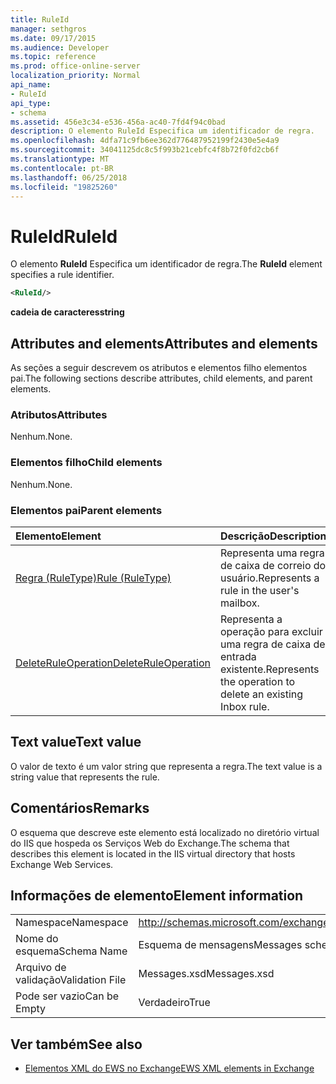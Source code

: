 ```yaml
---
title: RuleId
manager: sethgros
ms.date: 09/17/2015
ms.audience: Developer
ms.topic: reference
ms.prod: office-online-server
localization_priority: Normal
api_name:
- RuleId
api_type:
- schema
ms.assetid: 456e3c34-e536-456a-ac40-7fd4f94c0bad
description: O elemento RuleId Especifica um identificador de regra.
ms.openlocfilehash: 4dfa71c9fb6ee362d776487952199f2430e5e4a9
ms.sourcegitcommit: 34041125dc8c5f993b21cebfc4f8b72f0fd2cb6f
ms.translationtype: MT
ms.contentlocale: pt-BR
ms.lasthandoff: 06/25/2018
ms.locfileid: "19825260"
---
```

# <a name="ruleid"></a><span data-ttu-id="6d7cc-103">RuleId</span><span class="sxs-lookup"><span data-stu-id="6d7cc-103">RuleId</span></span>

<span data-ttu-id="6d7cc-104">O elemento **RuleId** Especifica um identificador de regra.</span><span class="sxs-lookup"><span data-stu-id="6d7cc-104">The **RuleId** element specifies a rule identifier.</span></span> 
  
```XML
<RuleId/>
```

 <span data-ttu-id="6d7cc-105">**cadeia de caracteres**</span><span class="sxs-lookup"><span data-stu-id="6d7cc-105">**string**</span></span>
## <a name="attributes-and-elements"></a><span data-ttu-id="6d7cc-106">Attributes and elements</span><span class="sxs-lookup"><span data-stu-id="6d7cc-106">Attributes and elements</span></span>

<span data-ttu-id="6d7cc-107">As seções a seguir descrevem os atributos e elementos filho elementos pai.</span><span class="sxs-lookup"><span data-stu-id="6d7cc-107">The following sections describe attributes, child elements, and parent elements.</span></span>
  
### <a name="attributes"></a><span data-ttu-id="6d7cc-108">Atributos</span><span class="sxs-lookup"><span data-stu-id="6d7cc-108">Attributes</span></span>

<span data-ttu-id="6d7cc-109">Nenhum.</span><span class="sxs-lookup"><span data-stu-id="6d7cc-109">None.</span></span>
  
### <a name="child-elements"></a><span data-ttu-id="6d7cc-110">Elementos filho</span><span class="sxs-lookup"><span data-stu-id="6d7cc-110">Child elements</span></span>

<span data-ttu-id="6d7cc-111">Nenhum.</span><span class="sxs-lookup"><span data-stu-id="6d7cc-111">None.</span></span>
  
### <a name="parent-elements"></a><span data-ttu-id="6d7cc-112">Elementos pai</span><span class="sxs-lookup"><span data-stu-id="6d7cc-112">Parent elements</span></span>

|<span data-ttu-id="6d7cc-113">**Elemento**</span><span class="sxs-lookup"><span data-stu-id="6d7cc-113">**Element**</span></span>|<span data-ttu-id="6d7cc-114">**Descrição**</span><span class="sxs-lookup"><span data-stu-id="6d7cc-114">**Description**</span></span>|
|:-----|:-----|
|[<span data-ttu-id="6d7cc-115">Regra (RuleType)</span><span class="sxs-lookup"><span data-stu-id="6d7cc-115">Rule (RuleType)</span></span>](rule-ruletype.md) <br/> |<span data-ttu-id="6d7cc-116">Representa uma regra de caixa de correio do usuário.</span><span class="sxs-lookup"><span data-stu-id="6d7cc-116">Represents a rule in the user's mailbox.</span></span>  <br/> |
|[<span data-ttu-id="6d7cc-117">DeleteRuleOperation</span><span class="sxs-lookup"><span data-stu-id="6d7cc-117">DeleteRuleOperation</span></span>](deleteruleoperation.md) <br/> |<span data-ttu-id="6d7cc-118">Representa a operação para excluir uma regra de caixa de entrada existente.</span><span class="sxs-lookup"><span data-stu-id="6d7cc-118">Represents the operation to delete an existing Inbox rule.</span></span>  <br/> |
   
## <a name="text-value"></a><span data-ttu-id="6d7cc-119">Text value</span><span class="sxs-lookup"><span data-stu-id="6d7cc-119">Text value</span></span>

<span data-ttu-id="6d7cc-120">O valor de texto é um valor string que representa a regra.</span><span class="sxs-lookup"><span data-stu-id="6d7cc-120">The text value is a string value that represents the rule.</span></span>
  
## <a name="remarks"></a><span data-ttu-id="6d7cc-121">Comentários</span><span class="sxs-lookup"><span data-stu-id="6d7cc-121">Remarks</span></span>

<span data-ttu-id="6d7cc-122">O esquema que descreve este elemento está localizado no diretório virtual do IIS que hospeda os Serviços Web do Exchange.</span><span class="sxs-lookup"><span data-stu-id="6d7cc-122">The schema that describes this element is located in the IIS virtual directory that hosts Exchange Web Services.</span></span>
  
## <a name="element-information"></a><span data-ttu-id="6d7cc-123">Informações de elemento</span><span class="sxs-lookup"><span data-stu-id="6d7cc-123">Element information</span></span>

|||
|:-----|:-----|
|<span data-ttu-id="6d7cc-124">Namespace</span><span class="sxs-lookup"><span data-stu-id="6d7cc-124">Namespace</span></span>  <br/> |http://schemas.microsoft.com/exchange/services/2006/messages  <br/> |
|<span data-ttu-id="6d7cc-125">Nome do esquema</span><span class="sxs-lookup"><span data-stu-id="6d7cc-125">Schema Name</span></span>  <br/> |<span data-ttu-id="6d7cc-126">Esquema de mensagens</span><span class="sxs-lookup"><span data-stu-id="6d7cc-126">Messages schema</span></span>  <br/> |
|<span data-ttu-id="6d7cc-127">Arquivo de validação</span><span class="sxs-lookup"><span data-stu-id="6d7cc-127">Validation File</span></span>  <br/> |<span data-ttu-id="6d7cc-128">Messages.xsd</span><span class="sxs-lookup"><span data-stu-id="6d7cc-128">Messages.xsd</span></span>  <br/> |
|<span data-ttu-id="6d7cc-129">Pode ser vazio</span><span class="sxs-lookup"><span data-stu-id="6d7cc-129">Can be Empty</span></span>  <br/> |<span data-ttu-id="6d7cc-130">Verdadeiro</span><span class="sxs-lookup"><span data-stu-id="6d7cc-130">True</span></span>  <br/> |
   
## <a name="see-also"></a><span data-ttu-id="6d7cc-131">Ver também</span><span class="sxs-lookup"><span data-stu-id="6d7cc-131">See also</span></span>



- [<span data-ttu-id="6d7cc-132">Elementos XML do EWS no Exchange</span><span class="sxs-lookup"><span data-stu-id="6d7cc-132">EWS XML elements in Exchange</span></span>](ews-xml-elements-in-exchange.md)

